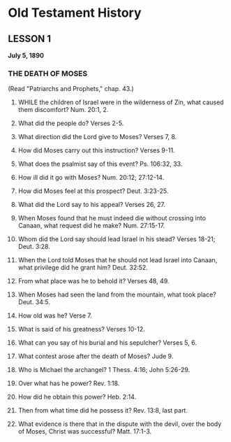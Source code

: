 # Old Testament History

## LESSON 1
**July 5, 1890**

### THE DEATH OF MOSES
(Read "Patriarchs and Prophets," chap. 43.)

1. WHILE the children of Israel were in the wilderness of Zin, what caused them discomfort? Num. 20:1, 2.

2. What did the people do? Verses 2-5.

3. What direction did the Lord give to Moses? Verses 7, 8.

4. How did Moses carry out this instruction? Verses 9-11.

5. What does the psalmist say of this event? Ps. 106:32, 33.

6. How ill did it go with Moses? Num. 20:12; 27:12-14.

7. How did Moses feel at this prospect? Deut. 3:23-25.

8. What did the Lord say to his appeal? Verses 26, 27.

9. When Moses found that he must indeed die without crossing into Canaan, what request did he make? Num. 27:15-17.

10. Whom did the Lord say should lead Israel in his stead? Verses 18-21; Deut. 3:28.

11. When the Lord told Moses that he should not lead Israel into Canaan, what privilege did he grant him? Deut. 32:52.

12. From what place was he to behold it? Verses 48, 49.

13. When Moses had seen the land from the mountain, what took place? Deut. 34:5.

14. How old was he? Verse 7.

15. What is said of his greatness? Verses 10-12.

16. What can you say of his burial and his sepulcher? Verses 5, 6.

17. What contest arose after the death of Moses? Jude 9.

18. Who is Michael the archangel? 1 Thess. 4:16; John 5:26-29.

19. Over what has he power? Rev. 1:18.

20. How did he obtain this power? Heb. 2:14.

21. Then from what time did he possess it? Rev. 13:8, last part.

22. What evidence is there that in the dispute with the devil, over the body of Moses, Christ was successful? Matt. 17:1-3.